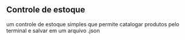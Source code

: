 ## Controle de estoque

um controle de estoque simples que permite catalogar produtos pelo terminal e salvar em um arquivo .json
